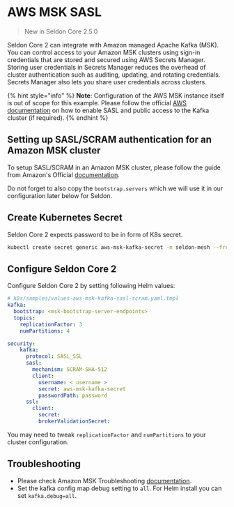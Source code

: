 ---
---

# AWS MSK SASL

> New in Seldon Core 2.5.0

Seldon Core 2 can integrate with Amazon managed Apache Kafka (MSK). You can control access to your Amazon MSK clusters using sign-in credentials that are stored and secured using AWS Secrets Manager. Storing user credentials in Secrets Manager reduces the overhead of cluster authentication such as auditing, updating, and rotating credentials. Secrets Manager also lets you share user credentials across clusters.

{% hint style="info" %}
**Note**: Configuration of the AWS MSK instance itself is out of scope for this example.
Please follow the official [AWS documentation](https://docs.aws.amazon.com/msk/latest/developerguide/what-is-msk.html) on how to enable SASL and public access to the Kafka cluster (if required).
{% endhint %}

## Setting up SASL/SCRAM authentication for an Amazon MSK cluster

To setup SASL/SCRAM in an Amazon MSK cluster, please follow the guide from Amazon's Official [documentation](https://docs.aws.amazon.com/msk/latest/developerguide/msk-password.html#msk-password-tutorial).

Do not forget to also copy the `bootstrap.servers` which we will use it in our configuration later below for Seldon.

## Create Kubernetes Secret

Seldon Core 2 expects password to be in form of K8s secret.

```bash
kubectl create secret generic aws-msk-kafka-secret -n seldon-mesh --from-literal password="<MSK SASL Password>"
```

## Configure Seldon Core 2

Configure Seldon Core 2 by setting following Helm values:

```yaml
# k8s/samples/values-aws-msk-kafka-sasl-scram.yaml.tmpl
kafka:
  bootstrap: <msk-bootstrap-server-endpoints>
  topics:
    replicationFactor: 3
    numPartitions: 4

security:
    kafka:
      protocol: SASL_SSL
      sasl:
        mechanism: SCRAM-SHA-512
        client:
          username: < username >
          secret: aws-msk-kafka-secret
          passwordPath: password
      ssl:
        client:
          secret:
          brokerValidationSecret:
```

You may need to tweak `replicationFactor` and `numPartitions` to your cluster configuration.

## Troubleshooting

- Please check Amazon MSK Troubleshooting [documentation](https://docs.aws.amazon.com/msk/latest/developerguide/troubleshooting.html).
- Set the kafka config map debug setting to `all`. For Helm install you can set `kafka.debug=all`.
